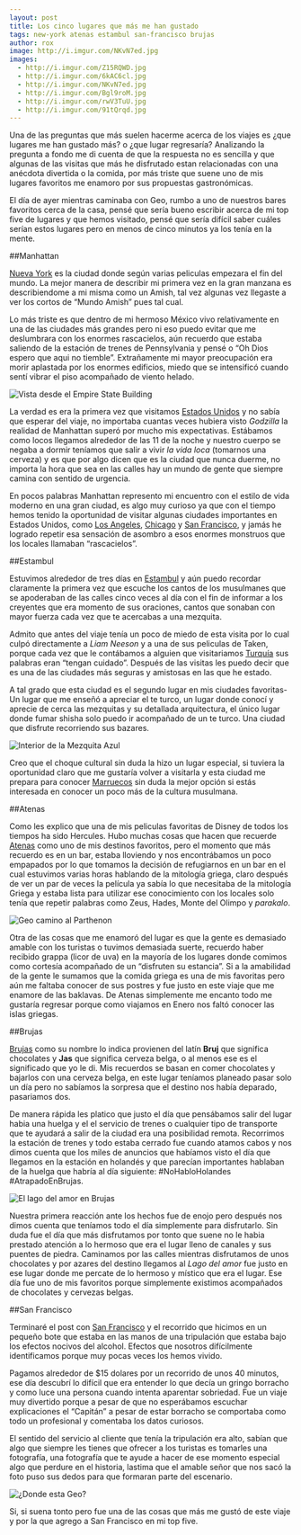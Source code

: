 ```yaml
---
layout: post
title: Los cinco lugares que más me han gustado
tags: new-york atenas estambul san-francisco brujas
author: rox
image: http://i.imgur.com/NKvN7ed.jpg
images:
  - http://i.imgur.com/Z15RQWD.jpg
  - http://i.imgur.com/6kAC6cl.jpg
  - http://i.imgur.com/NKvN7ed.jpg
  - http://i.imgur.com/Bgl9roM.jpg
  - http://i.imgur.com/rwV3TuU.jpg
  - http://i.imgur.com/91tQrqd.jpg
---
```

Una de las preguntas que más suelen hacerme acerca de los viajes es ¿que lugares me han gustado más? o ¿que lugar regresaría? Analizando la pregunta a fondo me di cuenta de que la respuesta no es sencilla y que algunas de las visitas que más he disfrutado estan relacionadas con una anécdota divertida o la comida, por más triste que suene uno de mis lugares favoritos me enamoro por sus propuestas gastronómicas.

El día de ayer mientras caminaba con Geo, rumbo a uno de nuestros bares favoritos cerca de la casa, pensé que sería bueno escribir acerca de mi top five de lugares y que hemos visitado, pensé que sería difícil saber cuáles serían estos lugares pero en menos de cinco minutos ya los tenía en la mente.

##Manhattan

[Nueva York](/tag/new-york/) es la ciudad donde según varias peliculas empezara el fin del mundo. La mejor manera de describir mi primera vez en la gran manzana es describiendome a mi misma como un Amish, tal vez algunas vez llegaste a ver los cortos de “Mundo Amish” pues tal cual. 

Lo más triste es que dentro de mi hermoso México vivo relativamente en una de las ciudades más grandes pero ni eso puedo evitar que me deslumbrara con los enormes rascacielos, aún recuerdo que estaba saliendo de la estación de trenes de Pennsylvania y pensé o “Oh Dios espero que aqui no tiemble”. Extrañamente mi mayor preocupación era morir aplastada por los enormes edificios, miedo que se intensificó cuando sentí vibrar el piso acompañado de viento helado.

![Vista desde el Empire State Building](http://i.imgur.com/6kAC6cl.jpg)

La verdad es era la primera vez que visitamos [Estados Unidos](/tag/estados-unidos/) y no sabía que esperar del viaje, no importaba cuantas veces hubiera visto *Godzilla* la realidad de Manhattan superó por mucho mis expectativas. Estábamos como locos llegamos alrededor de las 11 de la noche y nuestro cuerpo se negaba a dormir teníamos que salir a vivir *la vida loca* (tomarnos una cerveza) y es que por algo dicen que es la ciudad que nunca duerme, no importa la hora que sea en las calles hay un mundo de gente que siempre camina con sentido de urgencia. 

En pocos palabras Manhattan represento mi encuentro con el estilo de vida moderno en una gran ciudad, es algo muy curioso ya que con el tiempo hemos tenido la oportunidad de visitar algunas ciudades importantes en Estados Unidos, como [Los Angeles](/tag/los-angeles/), [Chicago](/tag/chicago/) y [San Francisco](/tag/san-francisco/), y jamás he logrado repetir esa sensación de asombro a esos enormes monstruos que los locales llamaban “rascacielos”.

##Estambul

Estuvimos alrededor de tres días en [Estambul](/tag/estambul/) y aún puedo recordar claramente la primera vez que escuche los cantos de los musulmanes que se apoderaban de las calles cinco veces al día con el fin de informar a los creyentes que era momento de sus oraciones, cantos que sonaban con mayor fuerza cada vez que te acercabas a una mezquita.

Admito que antes del viaje tenía un poco de miedo de esta visita por lo cual culpó directamente a *Liam Neeson* y a una de sus peliculas de Taken, porque cada vez que le contábamos a alguien que visitariamos [Turquía](/tag/turquia) sus palabras eran “tengan cuidado”. Después de las visitas les puedo decir que es una de las ciudades más seguras y amistosas en las que he estado. 

A tal grado que esta ciudad es el segundo lugar en mis ciudades favoritas- Un lugar que me enseñó a apreciar el te turco, un lugar donde conocí y aprecie de cerca las mezquitas y su detallada arquitectura, el único lugar donde fumar shisha solo puedo ir acompañado de un te turco. Una ciudad que disfrute recorriendo sus bazares.

![Interior de la Mezquita Azul](http://i.imgur.com/Z15RQWD.jpg)

Creo que el choque cultural sin duda la hizo un lugar especial, si tuviera la oportunidad claro que me gustaría volver a visitarla y esta ciudad me prepara para conocer [Marruecos](/tag/marruecos/) sin duda la mejor opción si estás interesada en conocer un poco más de la cultura musulmana.

##Atenas

Como les explico que una de mis peliculas favoritas de Disney de todos los tiempos ha sido Hercules. Hubo muchas cosas que hacen que recuerde [Atenas](/tag/atenas/) como uno de mis destinos favoritos, pero el momento que más recuerdo es en un bar, estaba lloviendo y nos encontrábamos un poco empapados por lo que tomamos la decisión de refugiarnos en un bar en el cual estuvimos varias horas hablando de la mitología griega, claro después de ver un par de veces la película ya sabía lo que necesitaba de la mitología Griega y estaba lista para utilizar ese conocimiento con los locales solo tenía que repetir palabras como Zeus, Hades, Monte del Olimpo y *parakalo*.

![Geo camino al Parthenon](http://i.imgur.com/Bgl9roM.jpg)

Otra de las cosas que me enamoró del lugar es que la gente es demasiado amable con los turistas o tuvimos demasiada suerte, recuerdo haber recibido grappa (licor de uva) en la mayoría de los lugares donde comimos como cortesía acompañado de un “disfruten su estancia”. Si a la amabilidad de la gente le sumamos que la comida griega es una de mis favoritas pero aún me faltaba conocer de sus postres y fue justo en este viaje que me enamore de las baklavas. De Atenas simplemente me encanto todo me gustaría regresar porque como viajamos en Enero nos faltó conocer las islas griegas.

##Brujas

[Brujas](/tag/brujas/) como su nombre lo indica provienen del latín **Bruj** que significa chocolates y **Jas** que significa cerveza belga, o al menos ese es el significado que yo le di. Mis recuerdos se basan en comer chocolates y bajarlos con una cerveza belga, en este lugar teníamos planeado pasar solo un día pero no sabíamos la sorpresa que el destino nos había deparado, pasariamos dos.

De manera rápida les platico que justo el día que pensábamos salir del lugar habia una huelga y el el servicio de trenes o cualquier tipo de transporte que te ayudará a salir de la ciudad era una posibilidad remota. Recorrimos la estación de trenes y todo estaba cerrado fue cuando atamos cabos y nos dimos cuenta que los miles de anuncios que habíamos visto el día que llegamos en la estación en holandés y que parecían importantes hablaban de la huelga que habría al día siguiente: #NoHabloHolandes #AtrapadoEnBrujas.

![El lago del amor en Brujas](http://i.imgur.com/91tQrqd.jpg)

Nuestra primera reacción ante los hechos fue de enojo pero después nos dimos cuenta que teníamos todo el día simplemente para disfrutarlo. Sin duda fue el día que más disfrutamos por tonto que suene no le habia prestado atención a lo hermoso que era el lugar lleno de canales y sus puentes de piedra. Caminamos por las calles mientras disfrutamos de unos chocolates y por azares del destino llegamos al *Lago del amor* fue justo en ese lugar donde me percate de lo hermoso y místico que era el lugar. Ese día fue uno de mis favoritos porque simplemente existimos acompañados de chocolates y cervezas belgas.

##San Francisco

Terminaré el post con [San Francisco](/tag/san-francisco/) y el recorrido que hicimos en un pequeño bote que estaba en las manos de una tripulación que estaba bajo los efectos nocivos del alcohol. Efectos que nosotros difícilmente identificamos porque muy pocas veces los hemos vivido.

Pagamos alrededor de $15 dolares por un recorrido de unos 40 minutos, ese día descubrí lo difícil que era entender lo que decía un gringo borracho y como luce una persona cuando intenta aparentar sobriedad. Fue un viaje muy divertido porque a pesar de que no esperábamos escuchar explicaciones el “Capitán” a pesar de estar borracho se comportaba como todo un profesional y comentaba los datos curiosos. 

El sentido del servicio al cliente que tenía la tripulación era alto, sabían que algo que siempre les tienes que ofrecer a los turistas es tomarles una fotografía, una fotografía que te ayude a hacer de ese momento especial algo que perdure en el historia, lastima que el amable señor que nos sacó la foto puso sus dedos para que formaran parte del escenario.

![¿Donde esta Geo?](http://i.imgur.com/rwV3TuU.jpg)

Si, si suena tonto pero fue una de las cosas que más me gustó de este viaje y por la que agrego a San Francisco en mi top five.
